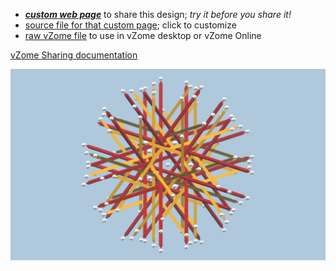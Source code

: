 
 - [***custom web page***][post] to share this design; *try it before you share it!*
 - [source file for that custom page][source]; click to customize
 - [raw vZome file][raw] to use in vZome desktop or vZome Online

[vZome Sharing documentation](https://vzome.github.io/vzome/sharing.html#how-it-works)

![Image](<ten-axis-2.png>)


[post]: <https://John-Kostick.github.io/vzome-sharing/2021/12/20/ten-axis-2-12-44-40.html>
[source]: <https://github.com/John-Kostick/vzome-sharing/edit/main/_posts/2021-12-20-ten-axis-2-12-44-40.md>
[raw]: <https://raw.githubusercontent.com/John-Kostick/vzome-sharing/main/2021/12/20/12-44-40-ten-axis-2/ten-axis-2.vZome>